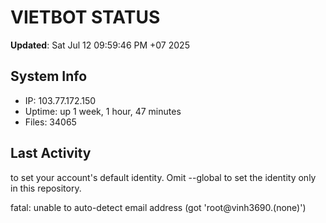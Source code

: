 # VIETBOT STATUS
**Updated**: Sat Jul 12 09:59:46 PM +07 2025

## System Info
- IP: 103.77.172.150
- Uptime: up 1 week, 1 hour, 47 minutes
- Files: 34065

## Last Activity

to set your account's default identity.
Omit --global to set the identity only in this repository.

fatal: unable to auto-detect email address (got 'root@vinh3690.(none)')
